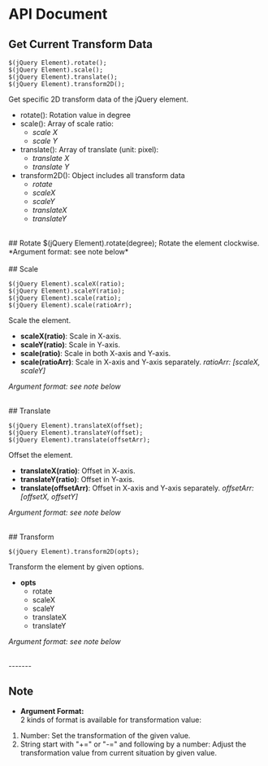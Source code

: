 
# API Document

## Get Current Transform Data
    $(jQuery Element).rotate();
    $(jQuery Element).scale();
    $(jQuery Element).translate();
    $(jQuery Element).transform2D();

Get specific 2D transform data of the jQuery element. 

- rotate(): Rotation value in degree
- scale(): Array of scale ratio: 
  + *scale X*
  + *scale Y*
- translate(): Array of translate (unit: pixel):
  + *translate X*
  + *translate Y*
- transform2D(): Object includes all transform data
  + *rotate*
  + *scaleX*
  + *scaleY*
  + *translateX*
  + *translateY*

<div><br></div>
## Rotate
    $(jQuery Element).rotate(degree);
Rotate the element clockwise.  
*Argument format: see note below*

<div><br></div>
## Scale

    $(jQuery Element).scaleX(ratio);
    $(jQuery Element).scaleY(ratio);
    $(jQuery Element).scale(ratio);
    $(jQuery Element).scale(ratioArr);
Scale the element.

- **scaleX(ratio)**: Scale in X-axis.
- **scaleY(ratio)**: Scale in Y-axis.
- **scale(ratio)**: Scale in both X-axis and Y-axis.
- **scale(ratioArr)**: Scale in X-axis and Y-axis separately. *ratioArr: [scaleX, scaleY]*

*Argument format: see note below*

<div><br></div>
## Translate

    $(jQuery Element).translateX(offset);
    $(jQuery Element).translateY(offset);
    $(jQuery Element).translate(offsetArr);
Offset the element.

- **translateX(ratio)**: Offset in X-axis.
- **translateY(ratio)**: Offset in Y-axis.
- **translate(offsetArr)**: Offset in X-axis and Y-axis separately. *offsetArr: [offsetX, offsetY]*

*Argument format: see note below*

<div><br></div>
## Transform

    $(jQuery Element).transform2D(opts);
Transform the element by given options.
 
- **opts**
  + rotate
  + scaleX
  + scaleY
  + translateX
  + translateY

*Argument format: see note below*

<div><br></div>
-------

## Note
- **Argument Format:**  
2 kinds of format is available for transformation value:  
 1. Number: Set the transformation of the given value.  
 2. String start with "+=" or "-=" and following by a number: Adjust the transformation value from current situation by given value.

